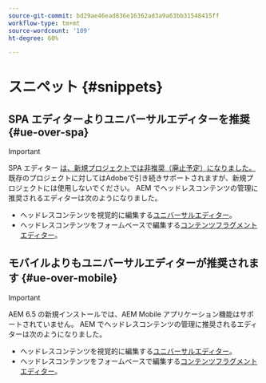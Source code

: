 ```yaml
---
source-git-commit: bd29ae46ead836e16362ad3a9a63bb31548415ff
workflow-type: tm+mt
source-wordcount: '109'
ht-degree: 60%

---
```

# スニペット {#snippets}

## SPA エディターよりユニバーサルエディターを推奨 {#ue-over-spa}

>[!IMPORTANT]
>
>SPA エディター [ は、新規プロジェクトでは非推奨（廃止予定）になりました。](/help/sites-developing/spa-editor-deprecation.md) 既存のプロジェクトに対してはAdobeで引き続きサポートされますが、新規プロジェクトには使用しないでください。 AEM でヘッドレスコンテンツの管理に推奨されるエディターは次のようになりました。
>
>* ヘッドレスコンテンツを視覚的に編集する[ユニバーサルエディター](/help/sites-developing/universal-editor/introduction.md)。
>* ヘッドレスコンテンツをフォームベースで編集する[コンテンツフラグメントエディター](/help/sites-developing/universal-editor/introduction.md)。

## モバイルよりもユニバーサルエディターが推奨されます {#ue-over-mobile}

>[!IMPORTANT]
>
>AEM 6.5 の新規インストールでは、AEM Mobile アプリケーション機能はサポートされていません。 AEM でヘッドレスコンテンツの管理に推奨されるエディターは次のようになりました。
>
>* ヘッドレスコンテンツを視覚的に編集する[ユニバーサルエディター](/help/sites-developing/universal-editor/introduction.md)。
>* ヘッドレスコンテンツをフォームベースで編集する[コンテンツフラグメントエディター](/help/sites-developing/universal-editor/introduction.md)。
